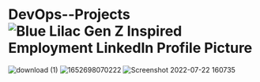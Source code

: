 # DevOps--Projects![Blue Lilac Gen Z Inspired Employment LinkedIn Profile Picture](https://user-images.githubusercontent.com/101305865/181067563-2a218e5b-0505-4cf7-bc71-bfbea4e7a6a0.png)

![download (1)](https://user-images.githubusercontent.com/101305865/181058062-e97adb6b-9bb8-4d57-b5e6-ab87418b38a5.png)
![1652698070222](https://user-images.githubusercontent.com/101305865/181067700-2ad1e161-c77a-47e9-9587-2eb156a97c25.jpg)
![Screenshot 2022-07-22 160735](https://user-images.githubusercontent.com/101305865/181067913-f72a665c-5005-4fd4-b342-76dd2b95bbcb.png)
